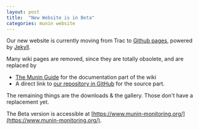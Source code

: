 ```yaml
---
layout: post
title:  "New Website is in Beta"
categories: munin website
---
```

Our new website is currently moving from Trac to [Github pages](https://docs.github.com/en/pages/setting-up-a-github-pages-site-with-jekyll), 
powered by [Jekyll](https://jekyllrb.com). 

Many wiki pages are removed, since they are totally obsolete, and are replaced by 

* [The Munin Guide](http://guide.munin-monitoring.org) for the documentation part of the wiki
* A direct link to [our repository in GitHub](https://github.com/munin-monitoring/munin) for the source part.

The remaining things are the downloads & the gallery. Those don't have a replacement yet. 

The Beta version is accessible at [https://www.munin-monitoring.org/](https://www.munin-monitoring.org/). 
